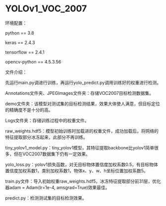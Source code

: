 # YOLOv1_VOC_2007

环境配置：


python == 3.8

keras == 2.4.3

tensorflow == 2.4.1

opencv-python == 4.5.3.56



文件介绍： 

先运行main.py调进行训练，再运行yolo_predict.py调用训练好的权重进行检测。


Annotations文件夹、JPEGImages文件夹：存储VOC2007目标检测数据集。

demo文件夹：该模型对测试集的目标检测结果，效果大体使人满意，但目标定位的精确度不是十分的高。

Logs文件夹：存储训练过程中的权重文件。

raw_weights.hdf5：模型初始训练时加载进的权重文件，成功加载后，将网络的特征提取部分冰冻起来，此部分不再训练。

tiny_yolov1_model.py：tiny_yolov1模型，其特征提取backbone比yolov1简单很多，但在VOC2007数据集下仍有一定效果。

yolo_loss.py：yolov1损失函数，对无目标物体置信度加权系数0.5，有目标物体置信度加权系数1，类别加权系数1，物体x、y、w、h坐标位置加权系数5。

train.py文件：导入初始权重raw_weights.hdf5，冰冻特征提取部分前31层，优化器adam = Adam(lr=1e-4, amsgrad=True)效果最佳。

predict.py：检测测试集的目标检测效果。
